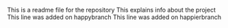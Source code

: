 This is a readme file for the repository
This explains info about the project
This line was added on happybranch
This line was added on happierbranch
